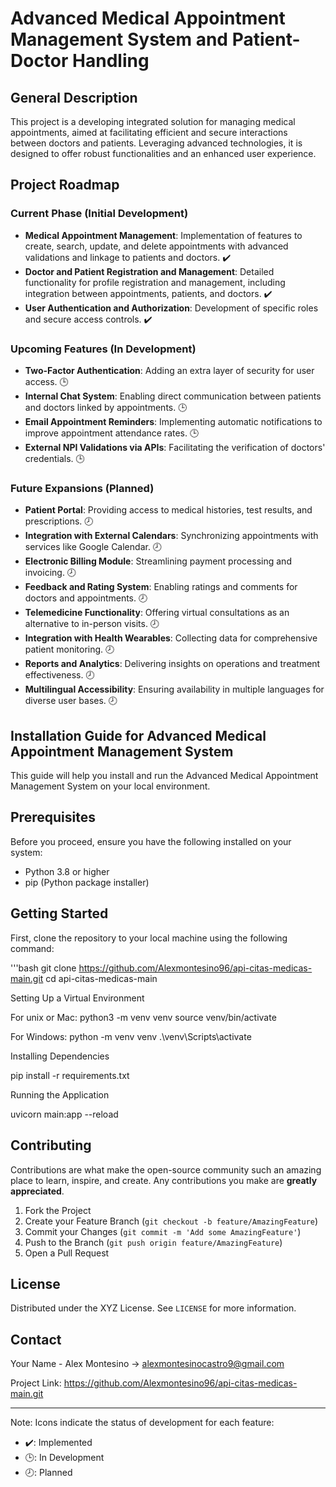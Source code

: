 # Advanced Medical Appointment Management System and Patient-Doctor Handling

## General Description

This project is a developing integrated solution for managing medical appointments, aimed at facilitating efficient and secure interactions between doctors and patients. Leveraging advanced technologies, it is designed to offer robust functionalities and an enhanced user experience.

## Project Roadmap

### Current Phase (Initial Development)
- **Medical Appointment Management**: Implementation of features to create, search, update, and delete appointments with advanced validations and linkage to patients and doctors. ✔️
- **Doctor and Patient Registration and Management**: Detailed functionality for profile registration and management, including integration between appointments, patients, and doctors. ✔️
- **User Authentication and Authorization**: Development of specific roles and secure access controls. ✔️

### Upcoming Features (In Development)
- **Two-Factor Authentication**: Adding an extra layer of security for user access. 🕒
- **Internal Chat System**: Enabling direct communication between patients and doctors linked by appointments. 🕒
- **Email Appointment Reminders**: Implementing automatic notifications to improve appointment attendance rates. 🕒
- **External NPI Validations via APIs**: Facilitating the verification of doctors' credentials. 🕒

### Future Expansions (Planned)
- **Patient Portal**: Providing access to medical histories, test results, and prescriptions. 🕗
- **Integration with External Calendars**: Synchronizing appointments with services like Google Calendar. 🕗
- **Electronic Billing Module**: Streamlining payment processing and invoicing. 🕗
- **Feedback and Rating System**: Enabling ratings and comments for doctors and appointments. 🕗
- **Telemedicine Functionality**: Offering virtual consultations as an alternative to in-person visits. 🕗
- **Integration with Health Wearables**: Collecting data for comprehensive patient monitoring. 🕗
- **Reports and Analytics**: Delivering insights on operations and treatment effectiveness. 🕗
- **Multilingual Accessibility**: Ensuring availability in multiple languages for diverse user bases. 🕗

## Installation Guide for Advanced Medical Appointment Management System

This guide will help you install and run the Advanced Medical Appointment Management System on your local environment.

## Prerequisites

Before you proceed, ensure you have the following installed on your system:
- Python 3.8 or higher
- pip (Python package installer)

## Getting Started

First, clone the repository to your local machine using the following command:

'''bash
git clone https://github.com/Alexmontesino96/api-citas-medicas-main.git
cd api-citas-medicas-main

Setting Up a Virtual Environment

For unix or Mac:
python3 -m venv venv
source venv/bin/activate

For Windows:
python -m venv venv
.\venv\Scripts\activate

Installing Dependencies

pip install -r requirements.txt

Running the Application

uvicorn main:app --reload


## Contributing

Contributions are what make the open-source community such an amazing place to learn, inspire, and create. Any contributions you make are **greatly appreciated**.

1. Fork the Project
2. Create your Feature Branch (`git checkout -b feature/AmazingFeature`)
3. Commit your Changes (`git commit -m 'Add some AmazingFeature'`)
4. Push to the Branch (`git push origin feature/AmazingFeature`)
5. Open a Pull Request

## License

Distributed under the XYZ License. See `LICENSE` for more information.

## Contact

Your Name - Alex Montesino ->  alexmontesinocastro9@gmail.com

Project Link: https://github.com/Alexmontesino96/api-citas-medicas-main.git

---

Note: Icons indicate the status of development for each feature:
- ✔️: Implemented
- 🕒: In Development
- 🕗: Planned

